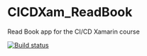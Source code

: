# CICDXam_ReadBook
Read Book app for the CI/CD Xamarin course

[![Build status](https://build.appcenter.ms/v0.1/apps/1e735941-c12f-4216-8946-a6970897a578/branches/dev/badge)](https://appcenter.ms)
